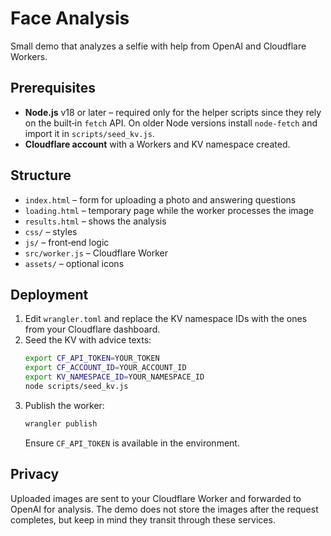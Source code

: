 # Face Analysis

Small demo that analyzes a selfie with help from OpenAI and Cloudflare Workers.

## Prerequisites

- **Node.js** v18 or later – required only for the helper scripts since they rely on the built‑in `fetch` API. On older Node versions install `node-fetch` and import it in `scripts/seed_kv.js`.
- **Cloudflare account** with a Workers and KV namespace created.

## Structure

- `index.html` – form for uploading a photo and answering questions
- `loading.html` – temporary page while the worker processes the image
- `results.html` – shows the analysis
- `css/` – styles
- `js/` – front‑end logic
- `src/worker.js` – Cloudflare Worker
- `assets/` – optional icons

## Deployment

1. Edit `wrangler.toml` and replace the KV namespace IDs with the ones from your Cloudflare dashboard.
2. Seed the KV with advice texts:
   ```bash
   export CF_API_TOKEN=YOUR_TOKEN
   export CF_ACCOUNT_ID=YOUR_ACCOUNT_ID
   export KV_NAMESPACE_ID=YOUR_NAMESPACE_ID
   node scripts/seed_kv.js
   ```
3. Publish the worker:
   ```bash
   wrangler publish
   ```
   Ensure `CF_API_TOKEN` is available in the environment.

## Privacy

Uploaded images are sent to your Cloudflare Worker and forwarded to OpenAI for analysis. The demo does not store the images after the request completes, but keep in mind they transit through these services.
